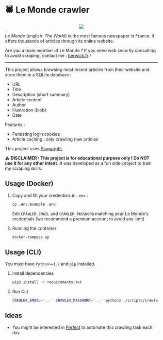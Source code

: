 # :spider: Le Monde crawler

<p align="center">
<img src="https://travis-ci.com/flavienbwk/lemonde-crawler.svg?branch=master"/>
</p>

_Le Monde_ (english: _The World_) is the most famous newspaper in France. It offers thousands of articles through its online website.

Are you a team member of Le Monde ? If you need web security consulting to avoid scraping, contact me : [berwick.fr](https://berwick.fr) !

<hr/>

This project allows browsing most recent articles from their website and store them in a SQLite database :

- URL
- Title
- Description (short summary)
- Article content
- Author
- Illustration (blob)
- Date

Features :

- Persisting login cookies
- Article caching : only crawling new articles

This project uses [Playwright](https://github.com/microsoft/playwright).

:warning: **DISCLAIMER : This project is for educational purpose only ! Do NOT use it for any other intent.** It was developed as a fun side-project to train my scraping skills.

## Usage (Docker)

1. Copy and fill your credentials in `.env` :

    ```bash
    cp .env.example .env
    ```

    Edit `CRAWLER_EMAIL` and `CRAWLER_PASSWORD` matching your Le Monde's credentials (we recommend a premium account to avoid any limit)

2. Running the container

    ```bash
    docker-compose up
    ```

## Usage (CLI)

You must have `Python>=3.7` and `pip` installed.

1. Install dependencies

    ```bash
    pip3 install -r requirements.txt
    ```

2. Run CLI

    ```bash
    CRAWLER_EMAIL='...' CRAWLER_PASSWORD='...' python3 ./scripts/crawler.py
    ```

## Ideas

- You might be interested in [Prefect](https://prefect.io) to automate this crawling task each day
